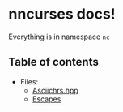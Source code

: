 # nncurses docs!
Everything is in namespace `nc` 

## Table of contents
- Files:
  - [Asciichrs.hpp](Asciichrs.md)  
  - [Escapes](Escapes.md)